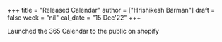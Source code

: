 +++
title = "Released Calendar"
author = ["Hrishikesh Barman"]
draft = false
week = "nil"
cal_date = "15 Dec'22"
+++

Launched the 365 Calendar to the public on shopify
